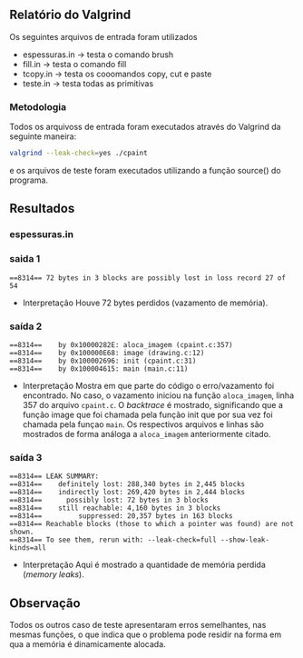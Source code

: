 ## Relatório do Valgrind

Os seguintes arquivos de entrada foram utilizados
- espessuras.in -> testa o comando brush
- fill.in       -> testa o comando fill
- tcopy.in      -> testa os cooomandos copy, cut e paste
- teste.in      -> testa todas as primitivas

### Metodologia
Todos os arquivoss de entrada foram executados através do Valgrind da seguinte maneira:
```bash
valgrind --leak-check=yes ./cpaint
```
e os arquivos de teste foram executados utilizando a função source() do programa.

## Resultados
### espessuras.in
### saida 1
```
==8314== 72 bytes in 3 blocks are possibly lost in loss record 27 of 54
```
- Interpretação
Houve 72 bytes perdidos (vazamento de memória).

### saída 2
```
==8314==    by 0x10000282E: aloca_imagem (cpaint.c:357)
==8314==    by 0x100000E68: image (drawing.c:12)
==8314==    by 0x100002696: init (cpaint.c:31)
==8314==    by 0x100004615: main (main.c:11)
```
- Interpretação
Mostra em que parte do código o erro/vazamento foi encontrado. No caso, o vazamento iniciou na função `aloca_imagem`, linha 357 do arquivo `cpaint.c`. O *backtrace* é mostrado, significando que a função image que foi chamada pela função init que por sua vez foi chamada pela funçao `main`. Os respectivos arquivos e linhas são mostrados de forma análoga a `aloca_imagem` anteriormente citado.

### saída 3
```
==8314== LEAK SUMMARY:
==8314==    definitely lost: 288,340 bytes in 2,445 blocks
==8314==    indirectly lost: 269,420 bytes in 2,444 blocks
==8314==      possibly lost: 72 bytes in 3 blocks
==8314==    still reachable: 4,160 bytes in 3 blocks
==8314==         suppressed: 20,357 bytes in 163 blocks
==8314== Reachable blocks (those to which a pointer was found) are not shown.
==8314== To see them, rerun with: --leak-check=full --show-leak-kinds=all
```
- Interpretação
Aqui é mostrado a quantidade de memória perdida (*memory leaks*).

## Observação
Todos os outros caso de teste apresentaram erros semelhantes, nas mesmas funções, o que indica que o problema pode residir na forma em qua a memória é dinamicamente alocada.